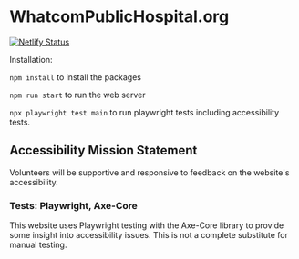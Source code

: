 # WhatcomPublicHospital.org

[![Netlify Status](https://api.netlify.com/api/v1/badges/3b2a4f0d-0238-4d61-8357-0b7cd974a726/deploy-status)](https://app.netlify.com/sites/whatcompublichospital/deploys)

Installation:

`npm install` to install the packages

`npm run start` to run the web server

`npx playwright test main` to run playwright tests including accessibility tests. 

## Accessibility Mission Statement

Volunteers will be supportive and responsive to feedback on the website's accessibility. 

### Tests: Playwright, Axe-Core

This website uses Playwright testing with the Axe-Core library to provide some insight into accessibility issues. This is not a complete substitute for manual testing. 

